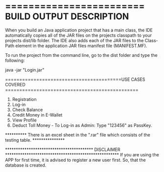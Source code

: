 ========================
BUILD OUTPUT DESCRIPTION
========================

When you build an Java application project that has a main class, the IDE
automatically copies all of the JAR
files on the projects classpath to your projects dist/lib folder. The IDE
also adds each of the JAR files to the Class-Path element in the application
JAR files manifest file (MANIFEST.MF).

To run the project from the command line, go to the dist folder and
type the following:

java -jar "Login.jar"

=========================================USE CASES COVERED ===============================================

1) Registration
2) Log-in
3) Check Balance
4) Credit Money in E-Wallet
5) View Profile
6) Deduct Toll Money - To Log-in as Admin: Type "123456" as PassKey.   

********** There is an excel sheet in the ".rar" file which consists of the testing table. ***************

***************************************** DISCLAIMER *****************************************************
If you are using the APP for first time, it is advised to register a new user first. So, that the database is created.
